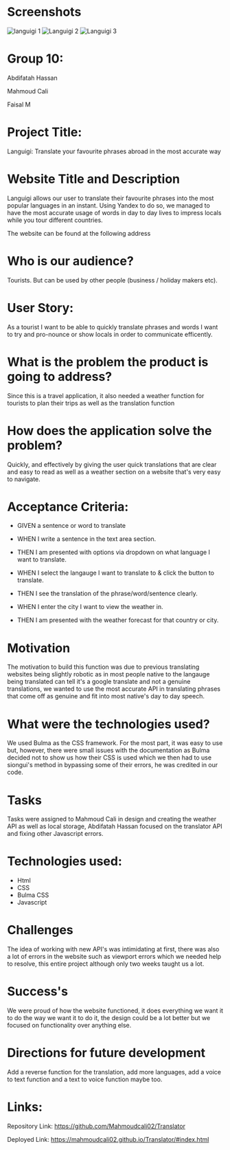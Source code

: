 # Screenshots 

![languigi 1](https://user-images.githubusercontent.com/84727085/126830861-fd844f17-d4d4-4802-bf1d-7be2c88f5eda.png)
![Languigi 2](https://user-images.githubusercontent.com/84727085/126830876-38c20ea5-6ae4-4f08-9453-904ae2116596.png)
![Languigi 3](https://user-images.githubusercontent.com/84727085/126830877-924596a2-3a36-4adc-a403-39eec801d6ed.png)

# Group 10:
Abdifatah Hassan

Mahmoud Cali

Faisal M

# Project Title:
Languigi: Translate your favourite phrases abroad in the most accurate way

# Website Title and Description
Languigi allows our user to translate their favourite phrases into the most popular languages in an instant. Using Yandex to do so, we managed to have the most accurate usage of words in day to day lives to impress locals while you tour different countries.

The website can be found at the following address

# Who is our audience?
Tourists. But can be used by other people (business / holiday makers etc).

# User Story:
As a tourist I want to be able to quickly translate phrases and words I want to try and pro-nounce or show locals in order to communicate efficently.

# What is the problem the product is going to address?
Since this is a travel application, it also needed a weather function for tourists to plan their trips as well as the translation function

# How does the application solve the problem?
Quickly, and effectively by giving the user quick translations that are clear and easy to read as well as a weather section on a website that's very easy to navigate.

# Acceptance Criteria:
* GIVEN a sentence or word to translate

* WHEN I write a sentence in the text area section.

* THEN I am presented with options via dropdown on what language I want to translate.

* WHEN I select the langauge I want to translate to & click the button to translate.

* THEN I see the translation of the phrase/word/sentence clearly.

* WHEN I enter the city I want to view the weather in.

* THEN I am presented with the weather forecast for that country or city.


# Motivation
The motivation to build this function was due to previous translating websites being slightly robotic as in most people native to the langauge being translated can tell it's a google translate and not a genuine translations, we wanted to use the most accurate API in translating phrases that come off as genuine and fit into most native's day to day speech.

# What were the technologies used?
We used Bulma as the CSS framework. For the most part, it was easy to use but, however, there were small issues with the documentation as Bulma decided not to show us how their CSS is used which we then had to use siongui's method in bypassing some of their errors, he was credited in our code.

# Tasks
Tasks were assigned to Mahmoud Cali in design and creating the weather API as well as local storage, Abdifatah Hassan focused on the translator API and fixing other Javascript errors.

# Technologies used:
* Html 
* CSS
* Bulma CSS
* Javascript

# Challenges
The idea of working with new API's was intimidating at first, there was also a lot of errors in the website such as viewport errors which we needed help to resolve, this entire project although only two weeks taught us a lot.

# Success's
We were proud of how the website functioned, it does everything we want it to do the way we want it to do it, the design could be a lot better but we focused on functionality over anything else.

# Directions for future development
Add a reverse function for the translation, add more languages, add a voice to text function and a text to voice function maybe too.

# Links: 

Repository Link: https://github.com/Mahmoudcali02/Translator

Deployed Link: https://mahmoudcali02.github.io/Translator/#index.html


